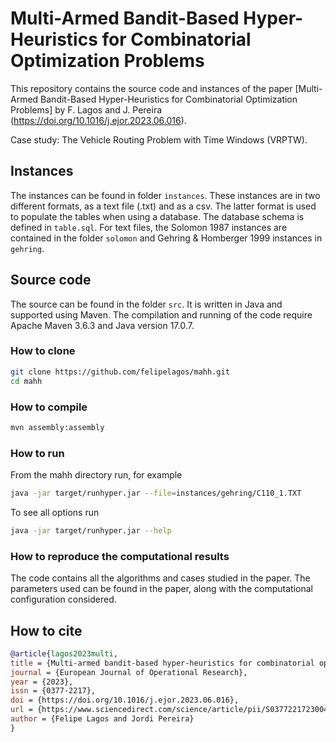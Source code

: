 # Multi-Armed Bandit-Based Hyper-Heuristics for Combinatorial Optimization Problems

This repository contains the source code and instances of the paper [Multi-Armed Bandit-Based Hyper-Heuristics for Combinatorial Optimization Problems] by F. Lagos and J. Pereira (https://doi.org/10.1016/j.ejor.2023.06.016).

Case study: The Vehicle Routing Problem with Time Windows (VRPTW).

## Instances

The instances can be found in folder `instances`. These instances are in two different formats, as a text file (.txt) and as a csv. The latter format is used to populate the tables when using a database. The database schema is defined in `table.sql`.
For text files, the Solomon 1987 instances are contained in the folder `solomon` and Gehring & Homberger 1999 instances in `gehring`.

## Source code

The source can be found in the folder `src`. It is written in Java and supported using Maven. The compilation and running of the code require Apache Maven 3.6.3 and Java version 17.0.7.

### How to clone

```bash
git clone https://github.com/felipelagos/mahh.git
cd mahh
```

### How to compile

```bash
mvn assembly:assembly
```

### How to run

From the mahh directory run, for example

```bash
java -jar target/runhyper.jar --file=instances/gehring/C110_1.TXT
```

To see all options run
```sh
java -jar target/runhyper.jar --help
```

### How to reproduce the computational results

The code contains all the algorithms and cases studied in the paper. The parameters used can be found in the paper, along with the computational configuration considered.

## How to cite

```bibtex
@article{lagos2023multi,
title = {Multi-armed bandit-based hyper-heuristics for combinatorial optimization problems},
journal = {European Journal of Operational Research},
year = {2023},
issn = {0377-2217},
doi = {https://doi.org/10.1016/j.ejor.2023.06.016},
url = {https://www.sciencedirect.com/science/article/pii/S0377221723004678},
author = {Felipe Lagos and Jordi Pereira}
}
```
